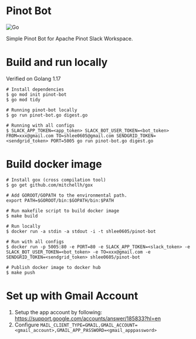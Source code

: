 # Pinot Bot

![Go](https://github.com/snleee/pinot-bot/workflows/Go/badge.svg)

Simple Pinot Bot for Apache Pinot Slack Workspace.

# Build and run locally

Verified on Golang 1.17

```
# Install dependencies
$ go mod init pinot-bot
$ go mod tidy

# Running pinot-bot locally
$ go run pinot-bot.go digest.go

# Running with all configs
$ SLACK_APP_TOKEN=<app_token> SLACK_BOT_USER_TOKEN=<bot_token> FROM=xxx@gmail.com TO=shlee0605@gmail.com SENDGRID_TOKEN=<sendgrid_token> PORT=5005 go run pinot-bot.go digest.go
```

# Build docker image

```
# Install gox (cross compilation tool)
$ go get github.com/mitchellh/gox

# Add GOROOT/GOPATH to the environmental path.
export PATH=$GOROOT/bin:$GOPATH/bin:$PATH

# Run makefile script to build docker image
$ make build

# Run locally
$ docker run -a stdin -a stdout -i -t shlee0605/pinot-bot

# Run with all configs
$ docker run -p 5005:80 -e PORT=80 -e SLACK_APP_TOKEN=<slack_token> -e SLACK_BOT_USER_TOKEN=<bot_token> -e TO=xxx@gmail.com -e SENDGRID_TOKEN=<sendgrid_token> shlee0605/pinot-bot

# Publish docker image to docker hub
$ make push
```

# Set up with Gmail Account

1. Setup the app account by following: https://support.google.com/accounts/answer/185833?hl=en
2. Configure `MAIL_CLIENT_TYPE=GMAIL,GMAIL_ACCOUNT=<gmail_account>,GMAIL_APP_PASSWORD=<gmail_apppassword>`
